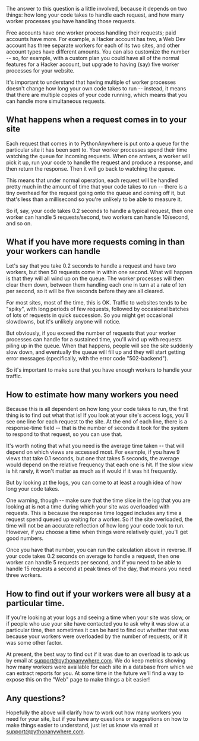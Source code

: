<!--
.. title: How many per second hits can my site handle?
.. slug: HowManyHitsCanMySiteHandle
.. date: 2021-06-05 14:35:28 UTC+01:00
.. tags:
.. category:
.. link:
.. description:
.. type: text
-->

The answer to this question is a little involved, because it depends on two things: how long your
code takes to handle each request, and how many worker processes you have handling
those requests.

Free accounts have one worker process handling their requests; paid accounts have
more.  For example, a Hacker account has two, a Web Dev account has three separate
workers for each of its two sites, and other account types have different amounts.
You can also customize the number -- so, for example, with a custom plan you could
have all of the normal features for a Hacker account, but upgrade to having (say)
five worker processes for your website.

It's important to understand that having multiple of worker processes doesn't change
how long your own code takes to run -- instead, it means that there are multiple
copies of your code running, which means that you can handle more simultaneous
requests.


## What happens when a request comes in to your site

Each request that comes in to PythonAnywhere is put onto a queue for the particular
site it has been sent to.  Your worker processes spend their time watching the queue for incoming requests.
When one arrives, a worker will pick it up, run your code to handle the request
and produce a response, and then return the response.  Then it will go back to
watching the queue.

This means that under normal operation, each request will be handled pretty much
in the amount of time that your code takes to run -- there is a tiny overhead for
the request going onto the queue and coming off it, but that's less
than a millisecond so you're unlikely to be able to measure it.

So if, say, your code takes 0.2 seconds to handle a typical
request, then one worker can handle 5 requests/second, two workers can handle 10/second,
and so on.


## What if you have more requests coming in than your workers can handle

Let's say that you take 0.2 seconds to handle a request and have two workers, but
then 50 requests come in within one second.  What will happen is that they will
all wind up on the queue.  The worker processes will then clear them down, between them handling
each one in turn at a rate of ten per second, so it will be five seconds before they
are all cleared.

For most sites, most of the time, this is OK.  Traffic to websites tends to be "spiky",
with long periods of few requests, followed by occasional batches of lots of requests
in quick succession.  So you might get occasional slowdowns, but it's unlikely anyone
will notice.

But obviously, if you exceed the number of requests that your worker processes can
handle for a sustained time, you'll wind up with requests piling up in the queue.
When that happens, people will see the site suddenly slow down, and eventually the
queue will fill up and they will start getting error messages (specifically, with
the error code "502-backend").

So it's important to make sure that you have enough workers to handle your traffic.


## How to estimate how many workers you need

Because this is all dependent on how long your code takes to run, the first thing
is to find out what that is!  If you look at your site's access logs, you'll see
one line for each request to the site.  At the end of each line, there is a response-time
field -- that is the number of seconds it took for the system to respond to that request,
so you can use that.

It's worth noting that what you need is the average time taken --
that will depend on which views are accessed most.  For example, if you have 9 views that
take 0.1 seconds, but one that takes 5 seconds, the average would depend on the relative
frequency that each one is hit.  If the slow view is hit rarely, it won't matter
as much as if would if it was hit frequently.

But by looking at the logs, you can come to at least a rough idea of how long your
code takes.

One warning, though -- make sure that the time slice in the log that you are looking
at is not a time during which your site was overloaded with requests.  This is because
the response time logged includes any time a request spend queued up waiting for a worker.
So if the site overloaded, the time will not be an accurate reflection of how long
your code took to run.  However, if you choose a time when things were relatively
quiet, you'll get good numbers.

Once you have that number, you can run the calculation above in reverse.  If your
code takes 0.2 seconds on average to handle a request, then one worker can handle 5
requests per second, and if you need to be able to handle 15 requests a second at
peak times of the day, that means you need three workers.


## How to find out if your workers were all busy at a particular time.

If you're looking at your logs and seeing a time when your site was slow, or if
people who use your site have contacted you to ask why it was slow at a particular
time, then sometimes it can be hard to find out whether that was because your workers
were overloaded by the number of requests, or if it was some other factor.

At present, the best way to find out if it was due to an overload is to ask us
by email at [support@pythonanywhere.com](mailto:support@pythonanywhere.com).  We do keep metrics showing how many workers
were available for each site in a database from which we can extract reports for you.
At some time in the future we'll find a way to expose this on the "Web" page to make
things a bit easier!


## Any questions?

Hopefully the above will clarify how to work out how many workers you need for your
site, but if you have any questions or suggestions on how to make things easier to
understand, just let us know via email at [support@pythonanywhere.com](mailto:support@pythonanywhere.com).







